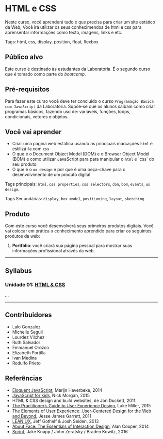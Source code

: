 # HTML e CSS

Neste curso, você aprenderá tudo o que precisa para criar um site estático da
Web, Você irá utilizar os seus conhecimendos de html e css para aprensentar
informações como texto, imagens, links e etc.

Tags: html, css, display, position, float, flexbox

## Público alvo

Este curso é destinado às estudantes da Laboratoria. É o segundo curso que é
tomado como parte do _bootcamp_.

## Pré-requisitos

Para fazer este curso você deve ter concluído o curso `Programação Básica com
JavaScript` da Laboratoria. Supõe-se que os alunos saibam como criar programas
básicos, fazendo uso de: variáveis, funções, loops, condicionais, vetores e
objetos.

## Você vai aprender

- Criar uma página web estática usando as principais marcações `html` e
  estilizá-la com `css`
- O que é o Document Object Model \(DOM\) e o Browser Object Model \(BOM\) e
  como utilizar JavaScript para para manipular o `html` e \`css\` do seu produto
- O que é o `ux design` e por que é uma peça-chave para o desenvolvimento de um
  produto digital

Tags principais: `html`, `css properties`, `css selectors`, `dom`, `bom`,
`events`, `ux design`.

Tags Secundárias: `display`, `box model`, `positioning`, `layout`, `sketching`.

## Produto

Com este curso você desenvolverá seus primeiros produtos digitais. Você vai
colocar em prática o conhecimento aprendido para criar os seguintes produtos da
web:

1. **Portfólio**: você criará sua página pessoal para mostrar suas informações
   profissional através da web.

***

## Syllabus

### Unidade 01: [HTML & CSS](00-html-and-css)

...

***

## Contribuidores

- Lalo Gonzalez
- Michelle Seguil
- Lourdez Vilchez
- Ruth Salvador
- Emmanuel Orozco
- Elizabeth Portilla
- Ivan Medina
- Rodulfo Prieto

## Referências

- [Eloquent JavaScript](http://eloquentjavascript.net/), Marijn Haverbeke, 2014
- [JavaScript for
  kids](http://pepa.holla.cz/wp-content/uploads/2015/11/JavaScript-for-Kids.pdf),
  Nick Morgan, 2015
- HTML & CSS design and build websites, de Jon Duckett, 2011.
- [The Practitioner’s Guide to User Experience
  Design](https://www.amazon.com/Practitioners-Guide-User-Experience-Design/dp/1455548588/ref=sr_1_1?ie=UTF8&qid=1500431556&sr=8-1&keywords=practitioners+guide+to+user+experience),
  Luke Miller, 2015
- [The Elements of User Experience: User-Centered Design for the Web and
  Beyond](https://www.amazon.com/Elements-User-Experience-User-Centered-Design/dp/0321683684/ref=sr_1_1?ie=UTF8&qid=1500431528&sr=8-1&keywords=elements+of+user+experience),
  Jesse James Garrett, 2011
- [LEAN
  UX](https://www.amazon.com/Lean-UX-Designing-Great-Products/dp/1491953608/ref=sr_1_1?ie=UTF8&qid=1500431693&sr=8-1&keywords=lean+ux),
  Jeff Gothelf & Josh Seiden, 2013
- [About Face: The Essentials of Interaction
  Design](https://www.amazon.com/About-Face-Essentials-Interaction-Design/dp/1118766571/ref=sr_1_2?ie=UTF8&qid=1500431746&sr=8-2&keywords=about+face),
  Alan Cooper, 2014
- [Sprint](http://www.thesprintbook.com/), Jake Knapp / John Zeratsky / Braden
  Kowitz, 2016
